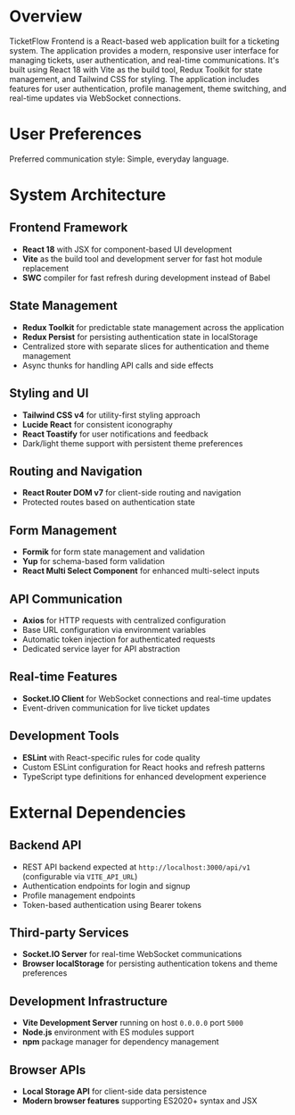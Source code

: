 # Overview

TicketFlow Frontend is a React-based web application built for a ticketing system. The application provides a modern, responsive user interface for managing tickets, user authentication, and real-time communications. It's built using React 18 with Vite as the build tool, Redux Toolkit for state management, and Tailwind CSS for styling. The application includes features for user authentication, profile management, theme switching, and real-time updates via WebSocket connections.

# User Preferences

Preferred communication style: Simple, everyday language.

# System Architecture

## Frontend Framework
- **React 18** with JSX for component-based UI development
- **Vite** as the build tool and development server for fast hot module replacement
- **SWC** compiler for fast refresh during development instead of Babel

## State Management
- **Redux Toolkit** for predictable state management across the application
- **Redux Persist** for persisting authentication state in localStorage
- Centralized store with separate slices for authentication and theme management
- Async thunks for handling API calls and side effects

## Styling and UI
- **Tailwind CSS v4** for utility-first styling approach
- **Lucide React** for consistent iconography
- **React Toastify** for user notifications and feedback
- Dark/light theme support with persistent theme preferences

## Routing and Navigation
- **React Router DOM v7** for client-side routing and navigation
- Protected routes based on authentication state

## Form Management
- **Formik** for form state management and validation
- **Yup** for schema-based form validation
- **React Multi Select Component** for enhanced multi-select inputs

## API Communication
- **Axios** for HTTP requests with centralized configuration
- Base URL configuration via environment variables
- Automatic token injection for authenticated requests
- Dedicated service layer for API abstraction

## Real-time Features
- **Socket.IO Client** for WebSocket connections and real-time updates
- Event-driven communication for live ticket updates

## Development Tools
- **ESLint** with React-specific rules for code quality
- Custom ESLint configuration for React hooks and refresh patterns
- TypeScript type definitions for enhanced development experience

# External Dependencies

## Backend API
- REST API backend expected at `http://localhost:3000/api/v1` (configurable via `VITE_API_URL`)
- Authentication endpoints for login and signup
- Profile management endpoints
- Token-based authentication using Bearer tokens

## Third-party Services
- **Socket.IO Server** for real-time WebSocket communications
- **Browser localStorage** for persisting authentication tokens and theme preferences

## Development Infrastructure
- **Vite Development Server** running on host `0.0.0.0` port `5000`
- **Node.js** environment with ES modules support
- **npm** package manager for dependency management

## Browser APIs
- **Local Storage API** for client-side data persistence
- **Modern browser features** supporting ES2020+ syntax and JSX